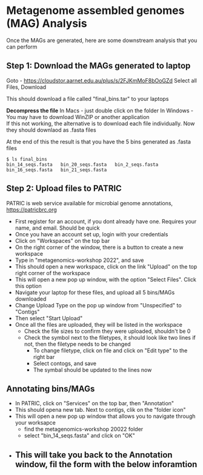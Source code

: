 # Metagenome assembled genomes (MAG) Analysis

Once the MAGs are generated, here are some downstream analysis that you can perform

## Step 1: Download the MAGs generated to laptop
Goto - https://cloudstor.aarnet.edu.au/plus/s/2FJKmMoF8bOoGZd
Select all Files, Download

This should download a file called "final_bins.tar" to your laptops 

**Decompress the file**
In Macs - just double click on the folder
In Windows - You may have to download WinZIP or another application\
  If this not working, the alternative is to download each file individually. Now they should downlaod as .fasta files
  
At the end of this the result is that you have the 5 bins generated as .fasta files 

    $ ls final_bins
    bin_14_seqs.fasta	bin_20_seqs.fasta	bin_2_seqs.fasta
    bin_16_seqs.fasta	bin_21_seqs.fasta

## Step 2: Upload files to PATRIC
PATRIC is web service available for microbial genome annotations, https://patricbrc.org

- First register for an account, if you dont already have one. Requires your name, and email. Should be quick
- Once you have an account set up, login with your credentials
- Click on "Workspaces" on the top bar
- On the right corner of the window, there is a button to create a new workspace
- Type in "metagenomics-workshop 2022", and save 
- This should open a new workspace, click on the link "Upload" on the top right corner of the workspace
- This will open a new pop up window, with the option "Select Files". Click this option 
- Navigate your laptop for these files, and upload all 5 bins/MAGs downloaded
- Change Upload Type on the pop up window from "Unspecified" to "Contigs"
- Then select "Start Upload" 
- Once all the files are uploaded, they will be listed in the workspace
  - Check the file sizes to confirm they were uploaded, shouldn't be 0 
  - Check the symbol next to the filetypes, it should look like two lines if not, then the filetype needs to be changed
    - To change filetype, click on file and click on "Edit type" to the right bar
    - Select contogs, and save
    - The symbal should be updated to the lines now

## Annotating bins/MAGs
- In PATRIC, click on "Services" on the top bar, then "Annotation"
- This should opena new tab. Next to contigs, clik on the "folder icon"
- This will open a new pop up window that allows you to navigate through your worksapce
  - find the metagenomics-workshop 20022 folder
  - select "bin_14_seqs.fasta" and click on "OK" 
- This will take you back to the Annotation window, fil the form with the below inforamtion
  - 

